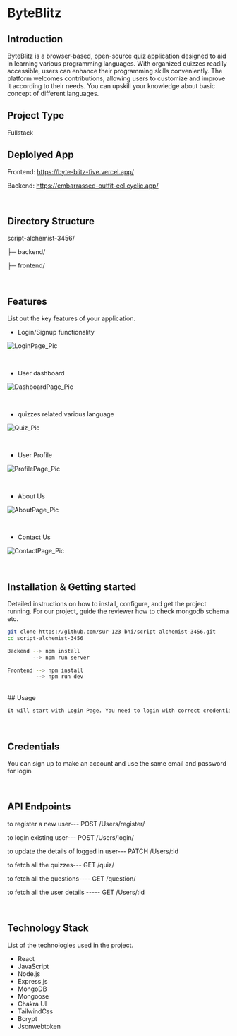 <h1>ByteBlitz</h1>

## Introduction
ByteBlitz is a browser-based, open-source quiz application designed to aid in learning various programming languages. With organized quizzes readily accessible, users can enhance their programming skills conveniently. The platform welcomes contributions, allowing users to customize and improve it according to their needs. You can upskill your knowledge about basic concept of different languages.

## Project Type
Fullstack

## Deplolyed App
Frontend: https://byte-blitz-five.vercel.app/

Backend: https://embarrassed-outfit-eel.cyclic.app/

<br>

## Directory Structure
script-alchemist-3456/

├─ backend/

├─ frontend/


<br>

## Features
List out the key features of your application.

- Login/Signup functionality
  
 ![LoginPage_Pic](https://github.com/sur-123-bhi/script-alchemist-3456/assets/129533897/2eddfef7-d8d4-4bc8-92e8-9ae094c4f578)

  <br>

- User dashboard
  
 ![DashboardPage_Pic](https://github.com/sur-123-bhi/script-alchemist-3456/assets/129533897/feb9ce80-e38e-4cea-8fdd-627a6041df18)
 
<br>
  

- quizzes related various language
  
![Quiz_Pic](https://github.com/sur-123-bhi/script-alchemist-3456/assets/129533897/c7575857-f6b1-47e3-93c9-d91353014781)

<br>

- User Profile
  
![ProfilePage_Pic](https://github.com/sur-123-bhi/script-alchemist-3456/assets/129533897/5563763c-b07b-45d9-9394-dcac059631f6)

<br>

  

- About Us
  
![AboutPage_Pic](https://github.com/sur-123-bhi/script-alchemist-3456/assets/129533897/3731539b-de67-4230-83b1-8df3a479aabb)

<br>


- Contact Us
  
![ContactPage_Pic](https://github.com/sur-123-bhi/script-alchemist-3456/assets/129533897/565d3a60-3eb2-4b76-8abb-52a853bbfd47)

<br>
  

## Installation & Getting started
Detailed instructions on how to install, configure, and get the project running. For our project, guide the reviewer how to check mongodb schema etc.

```bash
git clone https://github.com/sur-123-bhi/script-alchemist-3456.git
cd script-alchemist-3456

Backend --> npm install
        --> npm run server

Frontend --> npm install
         --> npm run dev
```
<br>
## Usage

```bash
It will start with Login Page. You need to login with correct credentials, then it will redirect you to dashboard. Where you can select and start any quiz.
```
<br>

## Credentials
You can sign up to make an account and use the same email and password for login

<br>

## API Endpoints

to register a new user---
POST /Users/register/

to login existing user---
POST /Users/login/

to update the details of logged in user---
PATCH /Users/:id

to fetch all the quizzes---
GET /quiz/

to fetch all the questions----
GET /question/

to fetch all the user details -----
GET /Users/:id


<br>

## Technology Stack
List of the technologies used in the project.

- React
- JavaScript
- Node.js
- Express.js
- MongoDB
- Mongoose
- Chakra UI
- TailwindCss
- Bcrypt
- Jsonwebtoken
